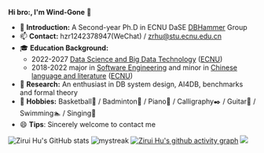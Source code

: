 

**Hi bro:, I'm Wind-Gone** 👋

- 🌱 **Introduction:** A Second-year Ph.D in ECNU DaSE [DBHammer](https://dbhammer.github.io/) Group
- 📫 **Contact:** hzr1242378947(WeChat) / zrhu@stu.ecnu.edu.cn
- 🎓 **Education Background:**
  - 2022-2027 [Data Science and Big Data Technology](http://dase.ecnu.edu.cn/) ([ECNU](https://www.ecnu.edu.cn/))
  - 2018-2022 major in [Software Engineering](http://www.sei.ecnu.edu.cn/) and minor in [Chinese language and literature](http://www.zhwx.ecnu.edu.cn/) ([ECNU](https://www.ecnu.edu.cn/))
- 🏫 **Research:** An enthusiast in DB system design, AI4DB, benchmarks and formal theory
- 🐣 **Hobbies:** Basketball🏀 / Badminton🏸 / Piano🎹 / Calligraphy✒️ / Guitar🎸 / Swimming🏊 / Singing🎤
- 😄 **Tips**: Sincerely welcome to contact me  

![Zirui Hu's GitHub stats](https://github-readme-stats.vercel.app/api?username=Wind-Gone&show_icons=true&theme=tokyonight)
<img src="https://github-readme-streak-stats.herokuapp.com/?user=Wind-Gone&theme=tokyonight" alt="mystreak"/>
[![Zirui Hu's github activity graph](https://github-readme-activity-graph.vercel.app/graph?username=Wind-Gone&theme=flat-square)](https://github.com/Wind-Gone/github-readme-activity-graph)
![](https://komarev.com/ghpvc/?username=your-github-Wind-Gone&style=flat-square)
<!--
**Wind-Gone/Wind-Gone** is a ✨ _special_ ✨ repository because its `README.md` (this file) appears on your GitHub profile.

Here are some ideas to get you started:

- 🔭 I’m currently working on ...
- 🌱 I’m currently learning ...
- 👯 I’m looking to collaborate on ...
- 🤔 I’m looking for help with ...
- 💬 Ask me about ...
- 📫 How to reach me: ...
- 😄 Pronouns: ...
- ⚡ Fun fact: ...
-->
